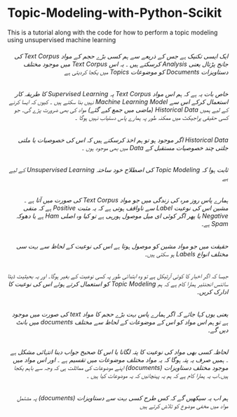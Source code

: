 ﻿# Topic-Modeling-with-Python-Scikit
This is a tutorial along with the code for how to perform a topic modeling using unsupervised machine learning


###### <div dir="rtl"> ایک ایسی تکنیک ہے جس کے ذریعے سے ہم کسی بڑے حجم کے مواد Text Corpus    کی جانج پڑتال یعنی Analysis کرسکتے ہیں ۔ یہ اس   Text Corpus میں موجود مختلف دستاویزات Documents   کو  موضوعات  Topics     میں یکجا کردیتی ہے </div>
###### <div dir="rtl"> خاص بات یہ ہے کہ ہم اس مواد Text Corpus پہ Supervised Learning  کا طریقہ کار استعمال کرکے اس سے Machine Learning Model نہیں بنا سکتے ہیں ۔  کیوں کہ ایسا کرنے کے لیے ہمیں Historical Data (ماضی میں جمع کیے گئے) مواد کی بھی ضرورت پڑے گی۔ جو کسی حقیقی پراجیکٹ میں ممکنہ طور پہ ہمارے پاس دستیاب نہیں ہوگا ۔ </div>
###### <div dir="rtl">Historical Data    اگر موجود ہو تو ہم اخذ کرسکتے ہیں کہ اس کی خصوصیات یا ملتی جلتی چند خصوصیات مستقبل کے Data    میں بھی موجود ہوں ۔ </div>
###### <div dir="rtl">ثابت ہوا کہ Topic Modeling کی اصطلاح خود ساختہ  Unsupervised Learning کے لیے ہے </div>
###### <div dir="rtl"></div>
###### <div dir="rtl">ہمارے پاس روز مرہ کی زندگی میں جو مواد Text Corpus کی صورت میں آتا ہے ۔ مشین اس کی نوعیت Label سے ناواقف ہوتی ہے کہ یہ مثبت Positive ہے کہ منفی Negative یا پھر اگر کوئی ای میل موصول ہورہی ہے تو کیا وہ اصلی Ham ہے یا دھوکہ Spam ہے۔</div>
###### <div dir="rtl">حقیقت میں جو مواد مشین کو موصول ہوتا ہے اس کی نوعیت کے لحاظ سے بہت سی مختلف انواع  Labels   ہو سکتی ہیں۔</div>
###### <div dir="rtl">جیسا کہ اگر اخبار کا کوئی آرٹیکل ہے تو وہ ابتدائی طور پہ کسی نوعیت کے بغیر ہوگا۔ اور یہ بحیثیت ڈیٹا سائنس انجنئیر ہمارا کام ہے کہ ہم Topic Modeling کو استعمال کرتے ہوئے اس کی نوعیت کا ادارک کریں۔</div>
###### <div dir="rtl">یعنی یوں کہا جائے کہ اگر ہمارے پاس بہت بڑے حجم کا مواد  text کی صورت میں  موجود  ہے تو ہم اس مواد کو اس کے موضوعات کے لحاظ سے مختلف  documents  میں بانٹ دیں گے۔</div>
###### <div dir="rtl">لحاظہ کسی بھی مواد کی نوعیت کا پتہ لگانا یا اس کا صحیح جواب دینا انتہائی مشکل ہے ۔ ہمیں صرف یہ پتہ ہوگا کہ یہ مواد مختلف موضوعات میں تقسیم ہے ۔ اور اس مواد میں موجود مختلف دستاویزات (documents) اپنے موضوعات کی مماثلت ہی کہ وجہ سے باہم یکجا ہیں۔اب یہ ہمارا کام ہے کہ ہم یہ پہنچانیں کہ یہ موضوعات کیا ہیں ۔ </div>
###### <div dir="rtl">ہم اب یہ سیکھیں گے کہ کس طرح کسی بہت سے دستاویزات (documents) پہ مشتمل مواد میں مخفی موضوع کو تلاش کرتے ہیں </div>

###### <div dir="rtl"></div>
###### <div dir="rtl"></div>
###### <div dir="rtl"></div>
###### <div dir="rtl"></div>
###### <div dir="rtl"></div>